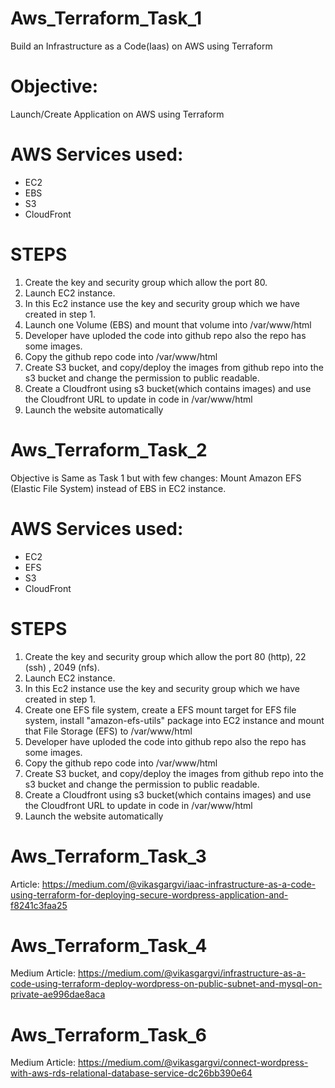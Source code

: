 # Aws_Terraform_Task_1
Build an Infrastructure as a Code(Iaas) on AWS using Terraform

# Objective: 
Launch/Create Application on AWS using Terraform

# AWS Services used:
- EC2
- EBS
- S3
- CloudFront

# STEPS
1. Create the key and security group which allow the port 80.
2. Launch EC2 instance.
3. In this Ec2 instance use the key and security group which we have created in step 1.
4. Launch one Volume (EBS) and mount that volume into /var/www/html
5. Developer have uploded the code into github repo also the repo has some images.
6. Copy the github repo code into /var/www/html
7. Create S3 bucket, and copy/deploy the images from github repo into the s3 bucket and change the permission to public readable.
8. Create a Cloudfront using s3 bucket(which contains images) and use the Cloudfront URL to  update in code in /var/www/html
9. Launch the website automatically

# Aws_Terraform_Task_2
Objective is Same as Task 1 but with few changes: Mount Amazon EFS (Elastic File System) instead of EBS in EC2 instance.

# AWS Services used:
- EC2
- EFS
- S3
- CloudFront

# STEPS
1. Create the key and security group which allow the port 80 (http), 22 (ssh) , 2049 (nfs).
2. Launch EC2 instance.
3. In this Ec2 instance use the key and security group which we have created in step 1.
4. Create one EFS file system, create a EFS mount target for EFS file system, install "amazon-efs-utils" package into EC2 instance and mount that File Storage (EFS) to /var/www/html
5. Developer have uploded the code into github repo also the repo has some images.
6. Copy the github repo code into /var/www/html
7. Create S3 bucket, and copy/deploy the images from github repo into the s3 bucket and change the permission to public readable.
8. Create a Cloudfront using s3 bucket(which contains images) and use the Cloudfront URL to  update in code in /var/www/html
9. Launch the website automatically


# Aws_Terraform_Task_3
Article: https://medium.com/@vikasgargvi/iaac-infrastructure-as-a-code-using-terraform-for-deploying-secure-wordpress-application-and-f8241c3faa25

# Aws_Terraform_Task_4
Medium Article: https://medium.com/@vikasgargvi/infrastructure-as-a-code-using-terraform-deploy-wordpress-on-public-subnet-and-mysql-on-private-ae996dae8aca

# Aws_Terraform_Task_6
Medium Article: https://medium.com/@vikasgargvi/connect-wordpress-with-aws-rds-relational-database-service-dc26bb390e64
